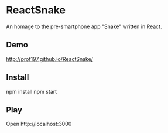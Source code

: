 # ReactSnake
An homage to the pre-smartphone app "Snake" written in React.

## Demo

http://prof197.github.io/ReactSnake/

## Install

npm install
npm start

## Play

Open http://localhost:3000